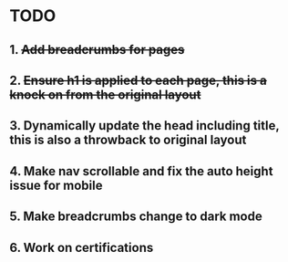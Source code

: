 # TODO

## 1. ~~Add breadcrumbs for pages~~
## 2. ~~Ensure h1 is applied to each page, this is a knock on from the original layout~~
## 3. Dynamically update the head including title, this is also a throwback to original layout
## 4. Make nav scrollable and fix the auto height issue for mobile
## 5. Make breadcrumbs change to dark mode
## 6. Work on certifications


